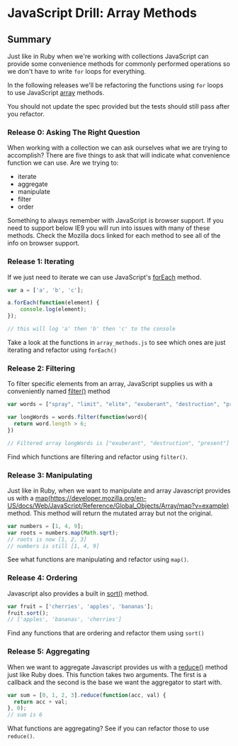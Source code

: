 # JavaScript Drill: Array Methods

## Summary
Just like in Ruby when we're working with collections JavaScript can provide some convenience methods for commonly performed operations so we don't have to write `for` loops for everything. 

In the following releases we'll be refactoring the functions using `for` loops to use JavaScript [array](https://developer.mozilla.org/en-US/docs/Web/JavaScript/Reference/Global_Objects/Array) methods. 

You should not update the spec provided but the tests should still pass after you refactor.

### Release 0: Asking The Right Question
When working with a collection we can ask ourselves what we are trying to accomplish? There are five things to ask that will indicate what convenience function we can use. Are we trying to:

- iterate
- aggregate
- manipulate
- filter
- order

Something to always remember with JavaScript is browser support. If you need to support below IE9 you will run into issues with many of these methods. Check the Mozilla docs linked for each method to see all of the info on browser support.

### Release 1: Iterating
If we just need to iterate we can use JavaScript's [forEach](https://developer.mozilla.org/en-US/docs/Web/JavaScript/Reference/Global_Objects/Array/forEach?v=example) method.

``` JavaScript
var a = ['a', 'b', 'c'];

a.forEach(function(element) {
    console.log(element);
});

// this will log 'a' then 'b' then 'c' to the console
```
Take a look at the functions in `array_methods.js` to see which ones are just iterating and refactor using `forEach()`

### Release 2: Filtering
To filter specific elements from an array, JavaScript supplies us with a conveniently named [filter()](https://developer.mozilla.org/en-US/docs/Web/JavaScript/Reference/Global_Objects/Array/filter?v=example) method

``` JavaScript
var words = ["spray", "limit", "elite", "exuberant", "destruction", "present"];

var longWords = words.filter(function(word){
  return word.length > 6;
})

// Filtered array longWords is ["exuberant", "destruction", "present"]
```
Find which functions are filtering and refactor using `filter()`.
### Release 3: Manipulating
Just like in Ruby, when we want to manipulate and array Javascript provides us with a [map(https://developer.mozilla.org/en-US/docs/Web/JavaScript/Reference/Global_Objects/Array/map?v=example)]() method. This method will return the mutated array but not the original.

``` JavaScript
var numbers = [1, 4, 9];
var roots = numbers.map(Math.sqrt);
// roots is now [1, 2, 3]
// numbers is still [1, 4, 9]
```

See what functions are manipulating and refactor using `map()`.

### Release 4: Ordering
Javascript also provides a built in [sort()](https://developer.mozilla.org/en-US/docs/Web/JavaScript/Reference/Global_Objects/Array/sort?v=example) method. 

``` JavaScript
var fruit = ['cherries', 'apples', 'bananas'];
fruit.sort(); 
// ['apples', 'bananas', 'cherries']
```
Find any functions that are ordering and refactor them using `sort()`

### Release 5: Aggregating
When we want to aggregate Javascript provides us with a [reduce()](https://developer.mozilla.org/en-US/docs/Web/JavaScript/Reference/Global_Objects/Array/Reduce?v=example) method just like Ruby does. This function takes two arguments. The first is a callback and the second is the base we want the aggregator to start with. 

``` JavaScript
var sum = [0, 1, 2, 3].reduce(function(acc, val) {
  return acc + val;
}, 0);
// sum is 6
```
What functions are aggregating? See if you can refactor those to use `reduce()`.
